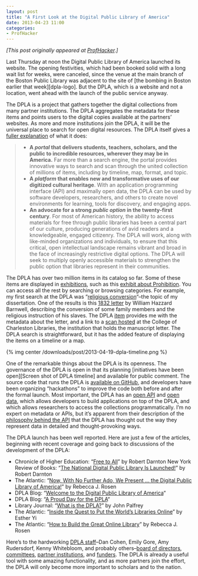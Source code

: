 ```yaml
---
layout: post
title: "A First Look at the Digital Public Library of America"
date: 2013-04-23 11:00
categories: 
- ProfHacker
---
```


*[This post originally appeared at [ProfHacker][].]*

Last Thursday at noon the Digital Public Library of America launched its
website. The opening festivities, which had been booked solid with a
long wait list for weeks, were canceled, since the venue at the main
branch of the Boston Public Library was adjacent to the site of [the
bombing in Boston earlier that week][dpla-logo]. But the DPLA, which is
a website and not a location, went ahead with the launch of the public
service anyway.

The DPLA is a project that gathers together the digital collections from
many partner institutions. The DPLA aggregates the metadata for these
items and points users to the digital copies available at the partners’
websites. As more and more institutions join the DPLA, it will be the
universal place to search for open digital resources. The DPLA itself
gives a [fuller explanation][] of what it does:

> -   **A *portal* that delivers students, teachers, scholars, and the
>     public to incredible resources, wherever they may be in America.**
>     Far more than a search engine, the portal provides innovative ways
>     to search and scan through the united collection of millions of
>     items, including by timeline, map, format, and topic.
> -   **A *platform* that enables new and transformative uses of our
>     digitized cultural heritage**. With an application programming
>     interface (API) and maximally open data, the DPLA can be used by
>     software developers, researchers, and others to create novel
>     environments for learning, tools for discovery, and engaging apps.
> -   **An advocate for a strong *public option* in the twenty-first
>     century**. For most of American history, the ability to access
>     materials for free through public libraries has been a central
>     part of our culture, producing generations of avid readers and a
>     knowledgeable, engaged citizenry. The DPLA will work, along with
>     like-minded organizations and individuals, to ensure that this
>     critical, open intellectual landscape remains vibrant and broad in
>     the face of increasingly restrictive digital options. The DPLA
>     will seek to multiply openly accessible materials to strengthen
>     the public option that libraries represent in their communities.

The DPLA has over two million items in its catalog so far. Some of these
items are displayed in [exhibitions][], such as this [exhibit about
Prohibition][]. You can access all the rest by searching or browsing
categories. For example, my first search at the DPLA was “[religious
conversion][]“–the topic of my dissertation. One of the results is this
[1832 letter][] by William Hazzard Barnwell, describing the conversion
of some family members and the religious instruction of his slaves. The
DPLA [item][1832 letter] provides me with the metadata about the letter,
and a link to a [scan hosted][] at the College of Charleston Libraries,
the institution that holds the manuscript letter. The DPLA search is
straightforward, but it has the added feature of displaying the items on
a timeline or a map.

{% img center /downloads/post/2013-04-19-dpla-timeline.png %}

One of the remarkable things about the DPLA is its openness. The
governance of the DPLA is open in that its planning [initiatives have
been open][Screen shot of DPLA timeline] and available for public
comment. The source code that runs the DPLA is [available on GitHub][],
and developers have been organizing “hackathons” to improve the code
both before and after the formal launch. Most important, the DPLA has an
[open API][] and [open data][], which allows developers to build
applications on top of the DPLA, and which allows researchers to access
the collections programmatically. I’m no expert on metadata or APIs, but
it’s apparent from their description of the [philosophy behind the
API][] that the DPLA has thought out the way they represent data in
detailed and thought-provoking ways.

The DPLA launch has been well reported. Here are just a few of the
articles, beginning with recent coverage and going back to discussions
of the development of the DPLA:

-   Chronicle of Higher Education: “[Free to All][]” by Robert Darnton
    New York Review of Books: “[The National Digital Public Library Is
    Launched!][]” by Robert Darnton
-   The Atlantic: “[Now, With No Further Ado, We Present … the Digital
    Public Library of America!][]” by Rebecca J. Rosen
-   DPLA Blog: “[Welcome to the Digital Public Library of America][]“
-   DPLA Blog: “[A Proud Day for the DPLA][]“
-   Library Journal: “[What is the DPLA?][]” by John Palfrey
-   The Atlantic: “[Inside the Quest to Put the World’s Libraries
    Online][]” by Esther Yi
-   The Atlantic: “[How to Build the Great Online Library][]” by Rebecca
    J. Rosen

Here’s to the hardworking [DPLA staff][]–Dan Cohen, Emily Gore, Amy
Rudersdorf, Kenny Whitebloom, and probably others–[board of
directors][], [committees][], [partner institutions][], and [funders][].
The DPLA is already a useful tool with some amazing functionality, and
as more partners join the effort, the DPLA will only become more
important to scholars and to the nation.

  [ProfHacker]: http://chronicle.com/blogs/profhacker/a-first-look-at-the-digital-public-library-of-america/48729
  [fuller explanation]: http://dp.la/info/
  [exhibitions]: http://dp.la/exhibitions
  [exhibit about Prohibition]: http://dp.la/exhibitions/exhibits/show/spirits
  [religious conversion]: http://dp.la/search?q=religious%2Bconversion
  [1832 letter]: http://dp.la/item/2063f6e4b653390a55fa2b974e826627?back_uri=http%3A%2F%2Fdp.la%2Fsearch%3Fq%3Dreligious%2Bconversion
  [scan hosted]: http://lowcountrydigital.library.cofc.edu/cdm4/document.php?CISOROOT=/BFP&CISOPTR=44
  [available on GitHub]: https://github.com/dpla
  [open API]: http://dp.la/info/developers/codex/
  [open data]: http://dp.la/info/developers/download/
  [philosophy behind the API]: http://dp.la/info/developers/codex/policies/philosophy/
  [Free to All]: http://chronicle.com/blogs/conversation/2013/04/18/free-to-all/
  [The National Digital Public Library Is Launched!]: http://www.nybooks.com/articles/archives/2013/apr/25/national-digital-public-library-launched/?pagination=false
  [Now, With No Further Ado, We Present … the Digital Public Library of America!]: http://www.theatlantic.com/technology/archive/2013/04/now-with-no-further-ado-we-present-the-digital-public-library-of-america/274963/
  [Welcome to the Digital Public Library of America]: http://dp.la/info/2013/04/18/message-from-the-executive-director/
  [A Proud Day for the DPLA]: http://dp.la/info/2013/04/18/a-proud-day-for-the-dpla/
  [What is the DPLA?]: http://lj.libraryjournal.com/2013/04/future-of-libraries/whats-is-the-dpla/
  [Inside the Quest to Put the World’s Libraries Online]: http://www.theatlantic.com/entertainment/archive/2012/07/inside-the-quest-to-put-the-worlds-libraries-online/259967/
  [How to Build the Great Online Library]: http://www.theatlantic.com/technology/archive/2011/10/how-to-build-the-great-online-library/246199/
  [DPLA staff]: http://dp.la/info/about/who/
  [board of directors]: http://dp.la/info/about/who/board/
  [committees]: http://dp.la/info/about/who/committees
  [partner institutions]: http://dp.la/info/about/who/partners
  [funders]: http://dp.la/info/about/funding/
